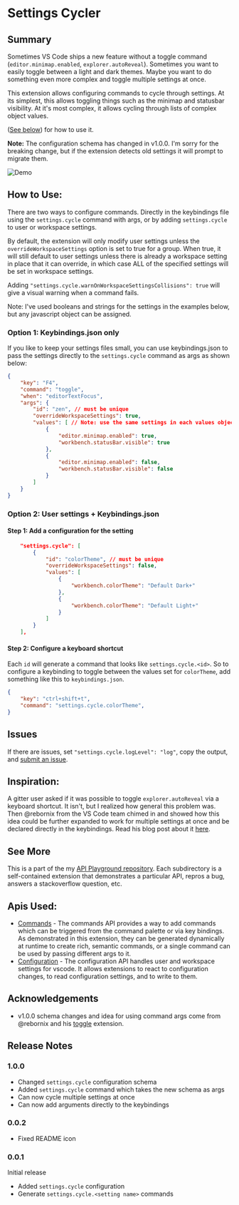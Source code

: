 # Settings Cycler

## Summary
Sometimes VS Code ships a new feature without a toggle command (`editor.minimap.enabled`, `explorer.autoReveal`). Sometimes you want to easily toggle between a light and dark themes. Maybe you want to do something even more complex and toggle multiple settings at once.

This extension allows configuring commands to cycle through settings. At its simplest, this allows toggling things such as the minimap and statusbar visibility. At it's most complex, it allows cycling through lists of complex object values.

([See below](#how-to-use)) for how to use it.

__Note:__ The configuration schema has changed in v1.0.0. I'm sorry for the breaking change, but if the extension detects old settings it will prompt to migrate them.

![Demo](https://github.com/hoovercj/vscode-api-playground/raw/master/SettingsCycler/images/demo.gif)

## How to Use:

There are two ways to configure commands. Directly in the keybindings file using the `settings.cycle` command with args, or by adding `settings.cycle` to user or workspace settings.

By default, the extension will only modify user settings unless the `overrideWorkspaceSettings` option is set to true for a group. When true, it will still default to user settings unless there is already a workspace setting in place that it can override, in which case ALL of the specified settings will be set in workspace settings.

Adding `"settings.cycle.warnOnWorkspaceSettingsCollisions": true` will give a visual warning when a command fails. 

Note: I've used booleans and strings for the settings in the examples below, but any javascript object can be assigned.

### Option 1: Keybindings.json only

If you like to keep your settings files small, you can use keybindings.json to pass the settings directly to the `settings.cycle` command as args as shown below:

```json
{
	"key": "F4",
	"command": "toggle",
	"when": "editorTextFocus",
	"args": {
		"id": "zen", // must be unique
        "overrideWorkspaceSettings": true,
		"values": [ // Note: use the same settings in each values object
			{
				"editor.minimap.enabled": true,
				"workbench.statusBar.visible": true
			},
			{
				"editor.minimap.enabled": false,
				"workbench.statusBar.visible": false
			}
		]
	}
}
```

### Option 2: User settings + Keybindings.json

#### Step 1: Add a configuration for the setting

```json
    "settings.cycle": [
        {
            "id": "colorTheme", // must be unique
            "overrideWorkspaceSettings": false,
            "values": [
                {
                    "workbench.colorTheme": "Default Dark+"
                },
                {
                    "workbench.colorTheme": "Default Light+"
                }
            ]
        }
    ],
```

#### Step 2: Configure a keyboard shortcut

Each `id` will generate a command that looks like `settings.cycle.<id>`. So to configure a keybinding to toggle between the values set for `colorTheme`, add something like this to `keybindings.json`.

```json
{
    "key": "ctrl+shift+t",
    "command": "settings.cycle.colorTheme",
}
```

## Issues

If there are issues, set `"settings.cycle.logLevel": "log"`, copy the output, and [submit an issue](https://www.github.com/hoovercj/vscode-api-playground/new).

## Inspiration:
A gitter user asked if it was possible to toggle `explorer.autoReveal` via a keyboard shortcut. It isn't, but I realized how general this problem was. Then @rebornix from the VS Code team chimed in and showed how this idea could be further expanded to work for multiple settings at once and be declared directly in the keybindings. Read his blog post about it [here](https://medium.com/hack-visual-studio-code/toggle-any-setting-in-vs-code-using-keyboard-shortcut-arguments-cdb5ddc56955).

## See More

This is a part of the my [API Playground repository](https://www.github.com/hoovercj/vscode-api-playground). Each subdirectory is a self-contained extension that demonstrates a particular API, repros a bug, answers a stackoverflow question, etc.

## Apis Used:
* [Commands](https://code.visualstudio.com/docs/extensionAPI/vscode-api#_commands) - The commands API provides a way to add commands which can be triggered from the command palette or via key bindings. As demonstrated in this extension, they can be generated dynamically at runtime to create rich, semantic commands, or a single command can be used by passing different args to it.
* [Configuration](https://code.visualstudio.com/docs/extensionAPI/vscode-api#WorkspaceConfiguration) - The configuration API handles user and workspace settings for vscode. It allows extensions to react to configuration changes, to read configuration settings, and to write to them.

## Acknowledgements
* v1.0.0 schema changes and idea for using command args come from @rebornix and his [toggle](https://github.com/rebornix/vscode-toggle) extension.

## Release Notes

### 1.0.0
* Changed `settings.cycle` configuration schema
* Added `settings.cycle` command which takes the new schema as args
* Can now cycle multiple settings at once
* Can now add arguments directly to the keybindings

### 0.0.2
* Fixed README icon

### 0.0.1
Initial release
* Added `settings.cycle` configuration
* Generate `settings.cycle.<setting name>` commands